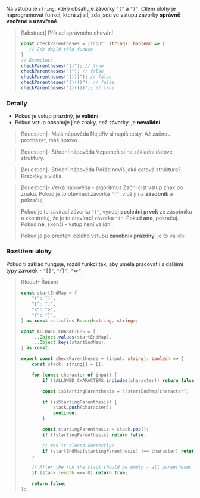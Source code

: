 Na vstupu je `string`, který obsahuje závorky `"("` a `")"`. Cílem úlohy je naprogramovat funkci, která zjistí, zda jsou ve vstupu závorky **správně** **vnořené** a **uzavřené**.

>[!abstract] Příklad správného chování
>```typescript
>const checkParentheses = (input: string): boolean => {
>    // Zde doplň tělo funkce
>} 
>// Examples:
>checkParentheses("()"); // true
>checkParentheses("("); // false
>checkParentheses("()))"); // false
>checkParentheses("()(()"); // false
>checkParentheses("()(())"); // true
>```

### Detaily
- Pokud je vstup prázdný, je **validní**.
- Pokud vstup obsahuje jiné znaky, než závorky, je **nevalidní**.
 
> [!question]- Malá nápověda
>  Nejdřív si napiš testy. Až začnou procházet, máš hotovo.

> [!question]- Střední nápověda
> Vzpomeň si na základní datové struktury.

> [!question]- Střední nápověda
> Pořád nevíš jaká datová struktura? Krabičky a víčka.

> [!question]- Velká nápověda - algoritmus
> Začni číst vstup znak po znaku. 
> Pokud je to otevírací závorka `"("`, vlož ji na **zásobník** a pokračuj.
> 
> Pokud je to zavírací závorka `")"`, vyndej **poslední prvek** ze zásobníku a zkontroluj, že je to otevírací závorka `"("`. 
> Pokud **ano**, pokračuj. 
> Pokud **ne**, skonči - vstup není validní.
>  
> Pokud je po přečtení celého vstupu **zásobník prázdný**, je to validní.
### Rozšíření úlohy
Pokud ti základ funguje, rozšiř funkci tak, aby uměla pracovat i s dalšími typy závorek - `"[]"`, `"{}"`, `"<>"`.

> [!todo]- Řešení
> ```typescript
> const startEndMap = {
>     "(": ")",
>     "[": "]",
>     "<": ">",
>     "{": "}",
> } as const satisfies Record<string, string>;
> 
> const ALLOWED_CHARACTERS = [
>     ...Object.values(startEndMap),
>     ...Object.keys(startEndMap),
> ] as const;
> 
> export const checkParentheses = (input: string): boolean => {
>     const stack: string[] = [];
> 
>     for (const character of input) {
>         if (!ALLOWED_CHARACTERS.includes(character)) return false;
> 
>         const isStartingParenthesis = !!startEndMap[character];
> 
>         if (isStartingParenthesis) {
>             stack.push(character);
>             continue;
>         }
> 
>         const startingParenthesis = stack.pop();
>         if (!startingParenthesis) return false;
> 
>         // Was it closed correctly?
>         if (startEndMap[startingParenthesis] !== character) return false;
>     }
> 
>     // After the run the stack should be empty - all parentheses were closed
>     if (stack.length === 0) return true;
> 
>     return false;
> };
> ```
